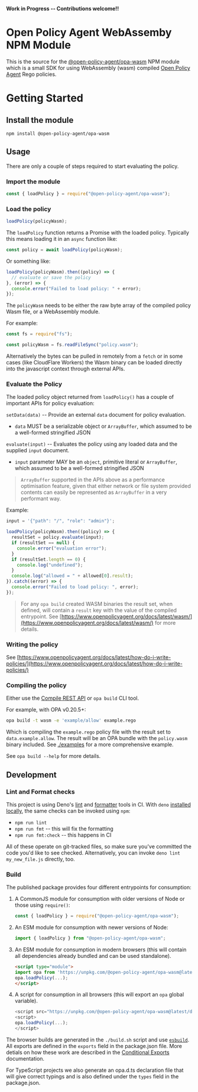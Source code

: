**Work in Progress -- Contributions welcome!!**

# Open Policy Agent WebAssemby NPM Module

This is the source for the
[@open-policy-agent/opa-wasm](https://www.npmjs.com/package/@open-policy-agent/opa-wasm)
NPM module which is a small SDK for using WebAssembly (wasm) compiled
[Open Policy Agent](https://www.openpolicyagent.org/) Rego policies.

# Getting Started

## Install the module

```
npm install @open-policy-agent/opa-wasm
```

## Usage

There are only a couple of steps required to start evaluating the policy.

### Import the module

```javascript
const { loadPolicy } = require("@open-policy-agent/opa-wasm");
```

### Load the policy

```javascript
loadPolicy(policyWasm);
```

The `loadPolicy` function returns a Promise with the loaded policy. Typically
this means loading it in an `async` function like:

```javascript
const policy = await loadPolicy(policyWasm);
```

Or something like:

```javascript
loadPolicy(policyWasm).then((policy) => {
  // evaluate or save the policy
}, (error) => {
  console.error("Failed to load policy: " + error);
});
```

The `policyWasm` needs to be either the raw byte array of the compiled policy
Wasm file, or a WebAssembly module.

For example:

```javascript
const fs = require("fs");

const policyWasm = fs.readFileSync("policy.wasm");
```

Alternatively the bytes can be pulled in remotely from a `fetch` or in some
cases (like CloudFlare Workers) the Wasm binary can be loaded directly into the
javascript context through external APIs.

### Evaluate the Policy

The loaded policy object returned from `loadPolicy()` has a couple of important
APIs for policy evaluation:

`setData(data)` -- Provide an external `data` document for policy evaluation.

- `data` MUST be a serializable object or `ArrayBuffer`, which assumed to be a
  well-formed stringified JSON

`evaluate(input)` -- Evaluates the policy using any loaded data and the supplied
`input` document.

- `input` parameter MAY be an `object`, primitive literal or `ArrayBuffer`,
  which assumed to be a well-formed stringified JSON

> `ArrayBuffer` supported in the APIs above as a performance optimisation
> feature, given that either network or file system provided contents can easily
> be represented as `ArrayBuffer` in a very performant way.

Example:

```javascript
input = '{"path": "/", "role": "admin"}';

loadPolicy(policyWasm).then((policy) => {
  resultSet = policy.evaluate(input);
  if (resultSet == null) {
    console.error("evaluation error");
  }
  if (resultSet.length == 0) {
    console.log("undefined");
  }
  console.log("allowed = " + allowed[0].result);
}).catch((error) => {
  console.error("Failed to load policy: ", error);
});
```

> For any `opa build` created WASM binaries the result set, when defined, will
> contain a `result` key with the value of the compiled entrypoint. See
> [https://www.openpolicyagent.org/docs/latest/wasm/](https://www.openpolicyagent.org/docs/latest/wasm/)
> for more details.

### Writing the policy

See
[https://www.openpolicyagent.org/docs/latest/how-do-i-write-policies/](https://www.openpolicyagent.org/docs/latest/how-do-i-write-policies/)

### Compiling the policy

Either use the
[Compile REST API](https://www.openpolicyagent.org/docs/latest/rest-api/#compile-api)
or `opa build` CLI tool.

For example, with OPA v0.20.5+:

```bash
opa build -t wasm -e 'example/allow' example.rego
```

Which is compiling the `example.rego` policy file with the result set to
`data.example.allow`. The result will be an OPA bundle with the `policy.wasm`
binary included. See [./examples](./examples) for a more comprehensive example.

See `opa build --help` for more details.

## Development

### Lint and Format checks

This project is using Deno's
[lint](https://deno.land/manual@v1.14.0/tools/linter) and
[formatter](https://deno.land/manual@v1.14.0/tools/formatter) tools in CI. With
`deno`
[installed locally](https://deno.land/manual@v1.14.0/getting_started/installation),
the same checks can be invoked using `npm`:

- `npm run lint`
- `npm run fmt` -- this will fix the formatting
- `npm run fmt:check` -- this happens in CI

All of these operate on git-tracked files, so make sure you've committed the
code you'd like to see checked. Alternatively, you can invoke
`deno lint my_new_file.js` directly, too.

### Build

The published package provides four different entrypoints for consumption:

1. A CommonJS module for consumption with older versions of Node or those using
   `require()`:
   ```js
   const { loadPolicy } = require("@open-policy-agent/opa-wasm");
   ```
1. An ESM module for consumption with newer versions of Node:
   ```js
   import { loadPolicy } from "@open-policy-agent/opa-wasm";
   ```
1. An ESM module for consumption in modern browsers (this will contain all
   dependencies already bundled and can be used standalone).
   ```html
   <script type="module">
   import opa from 'https://unpkg.com/@open-policy-agent/opa-wasm@latest/dist/opa-wasm-browser.esm.js';
   opa.loadPolicy(...);
   </script>
   ```
1. A script for consumption in all browsers (this will export an `opa` global
   variable).
   ```js
   <script src="https://unpkg.com/@open-policy-agent/opa-wasm@latest/dist/opa-wasm-browser.js"></script>
   <script>
   opa.loadPolicy(...);
   </script>
   ```

The browser builds are generated in the `./build.sh` script and use
[`esbuild`][esbuild]. All exports are defined in the `exports` field in the
package.json file. More detials on how these work are described in the
[Conditional Exports][conditional-exports] documentation.

For TypeScript projects we also generate an opa.d.ts declaration file that will
give correct typings and is also defined under the `types` field in the
package.json.

[esbuild]: https://esbuild.github.io/
[conditional-exports]: https://nodejs.org/api/packages.html#conditional-exports
